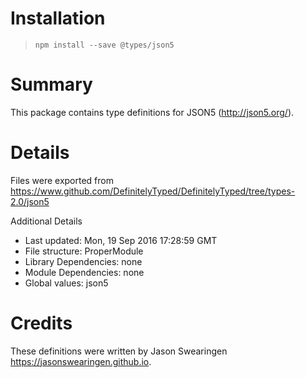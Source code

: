 # Installation

> `npm install --save @types/json5`

# Summary

This package contains type definitions for JSON5 (http://json5.org/).

# Details

Files were exported from https://www.github.com/DefinitelyTyped/DefinitelyTyped/tree/types-2.0/json5

Additional Details

- Last updated: Mon, 19 Sep 2016 17:28:59 GMT
- File structure: ProperModule
- Library Dependencies: none
- Module Dependencies: none
- Global values: json5

# Credits

These definitions were written by Jason Swearingen <https://jasonswearingen.github.io>.
